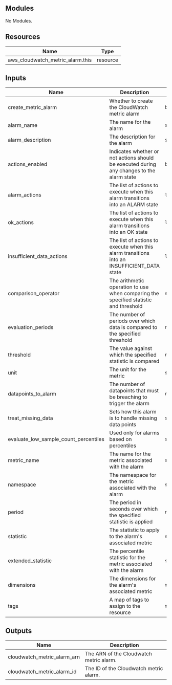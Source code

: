 ## Modules

No Modules.

## Resources

| Name | Type |
|------|------|
| aws_cloudwatch_metric_alarm.this | resource |

## Inputs

| Name | Description | Type | Default | Required |
|------|-------------|------|---------|:--------:|
| create_metric_alarm | Whether to create the CloudWatch metric alarm | `bool` | `true` | no |
| alarm_name | The name for the alarm | `string` | `null` | yes |
| alarm_description | The description for the alarm | `string` | `null` | no |
| actions_enabled | Indicates whether or not actions should be executed during any changes to the alarm state | `bool` | `true` | no |
| alarm_actions | The list of actions to execute when this alarm transitions into an ALARM state | `list(string)` | `[]` | no |
| ok_actions | The list of actions to execute when this alarm transitions into an OK state | `list(string)` | `[]` | no |
| insufficient_data_actions | The list of actions to execute when this alarm transitions into an INSUFFICIENT_DATA state | `list(string)` | `[]` | no |
| comparison_operator | The arithmetic operation to use when comparing the specified statistic and threshold | `string` | `null` | yes |
| evaluation_periods | The number of periods over which data is compared to the specified threshold | `number` | `null` | yes |
| threshold | The value against which the specified statistic is compared | `number` | `null` | yes |
| unit | The unit for the metric | `string` | `null` | no |
| datapoints_to_alarm | The number of datapoints that must be breaching to trigger the alarm | `number` | `null` | no |
| treat_missing_data | Sets how this alarm is to handle missing data points | `string` | `null` | no |
| evaluate_low_sample_count_percentiles | Used only for alarms based on percentiles | `string` | `null` | no |
| metric_name | The name for the metric associated with the alarm | `string` | `null` | no |
| namespace | The namespace for the metric associated with the alarm | `string` | `null` | no |
| period | The period in seconds over which the specified statistic is applied | `number` | `null` | no |
| statistic | The statistic to apply to the alarm's associated metric | `string` | `null` | no |
| extended_statistic | The percentile statistic for the metric associated with the alarm | `string` | `null` | no |
| dimensions | The dimensions for the alarm's associated metric | `map(string)` | `{` | no |
| tags | A map of tags to assign to the resource | `map(string)` | `{` | no |

## Outputs

| Name | Description |
|------|-------------|
| cloudwatch_metric_alarm_arn | The ARN of the Cloudwatch metric alarm. |
| cloudwatch_metric_alarm_id | The ID of the Cloudwatch metric alarm. |